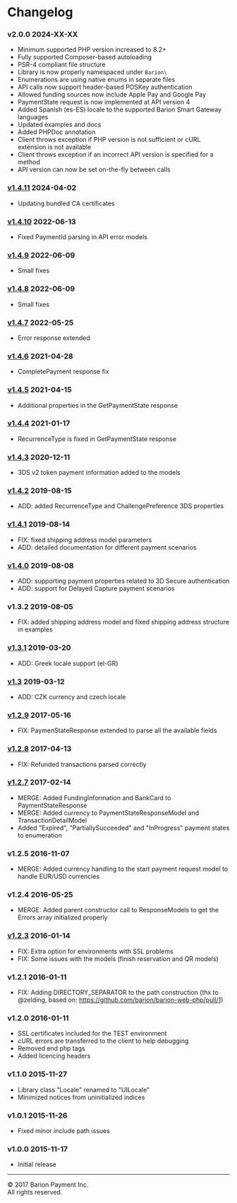 # Changelog

### v2.0.0 2024-XX-XX

- Minimum supported PHP version increased to 8.2+
- Fully supported Composer-based autoloading
- PSR-4 compliant file structure
- Library is now properly namespaced under `Barion\`
- Enumerations are using native enums in separate files
- API calls now support header-based POSKey authentication
- Allowed funding sources now include Apple Pay and Google Pay
- PaymentState request is now implemented at API version 4
- Added Spanish (es-ES) locale to the supported Barion Smart Gateway languages
- Updated examples and docs
- Added PHPDoc annotation
- Client throws exception if PHP version is not sufficient or cURL extension is not available
- Client throws exception if an incorrect API version is specified for a method
- API version can now be set on-the-fly between calls

### [v1.4.11](https://github.com/barion/barion-web-php/releases/tag/v1.4.11) 2024-04-02

- Updating bundled CA certificates

### [v1.4.10](https://github.com/barion/barion-web-php/releases/tag/v1.4.10) 2022-06-13

- Fixed PaymentId parsing in API error models

### [v1.4.9](https://github.com/barion/barion-web-php/releases/tag/v1.4.9) 2022-06-09

- Small fixes

### [v1.4.8](https://github.com/barion/barion-web-php/releases/tag/v1.4.8) 2022-06-09

- Small fixes

### [v1.4.7](https://github.com/barion/barion-web-php/releases/tag/v1.4.7) 2022-05-25

- Error response extended

### [v1.4.6](https://github.com/barion/barion-web-php/releases/tag/v1.4.6) 2021-04-28

- CompletePayment response fix

### [v1.4.5](https://github.com/barion/barion-web-php/releases/tag/v1.4.5) 2021-04-15

- Additional properties in the GetPaymentState response

### [v1.4.4](https://github.com/barion/barion-web-php/releases/tag/v1.4.4) 2021-01-17

- RecurrenceType is fixed in GetPaymentState response

### [v1.4.3](https://github.com/barion/barion-web-php/releases/tag/v1.4.3) 2020-12-11

- 3DS v2 token payment information added to the models

### [v1.4.2](https://github.com/barion/barion-web-php/releases/tag/v1.4.2) 2019-08-15

- ADD: added RecurrenceType and ChallengePreference 3DS properties

### [v1.4.1](https://github.com/barion/barion-web-php/releases/tag/v1.4.1) 2019-08-14

- FIX: fixed shipping address model parameters
- ADD: detailed documentation for different payment scenarios

### [v1.4.0](https://github.com/barion/barion-web-php/releases/tag/v1.4.0) 2019-08-08

- ADD: supporting payment properties related to 3D Secure authentication
- ADD: support for Delayed Capture payment scenarios

### v1.3.2 2019-08-05

- FIX: added shipping address model and fixed shipping address structure in examples

### [v1.3.1](https://github.com/barion/barion-web-php/releases/tag/v1.3.1) 2019-03-20

- ADD: Greek locale support (el-GR)

### [v1.3](https://github.com/barion/barion-web-php/releases/tag/v1.3) 2019-03-12

- ADD: CZK currency and czech locale

### [v1.2.9](https://github.com/barion/barion-web-php/releases/tag/v1.2.9) 2017-05-16

- FIX: PaymenStateResponse extended to parse all the available fields

### [v1.2.8](https://github.com/barion/barion-web-php/releases/tag/v1.2.8) 2017-04-13

- FIX: Refunded transactions parsed correctly

### [v1.2.7](https://github.com/barion/barion-web-php/releases/tag/v1.2.7) 2017-02-14

- MERGE: Added FundingInformation and BankCard to PaymentStateResponse
- MERGE: Added currency to PaymentStateResponseModel and TransactionDetailModel
- Added "Expired", "PartiallySucceeded" and "InProgress" payment states to enumeration

### v1.2.5 2016-11-07

- MERGE: Added currency handling to the start payment request model to handle EUR/USD currencies

### v1.2.4 2016-05-25

- MERGE: Added parent constructor call to ResponseModels to get the Errors array initialized properly

### [v1.2.3](https://github.com/barion/barion-web-php/releases/tag/v1.2.3) 2016-01-14

- FIX: Extra option for environments with SSL problems
- FIX: Some issues with the models (finish reservation and QR models)

### v1.2.1 2016-01-11

- FIX: Adding DIRECTORY_SEPARATOR to the path construction (thx to @zelding, based on: https://github.com/barion/barion-web-php/pull/1)

### v1.2.0 2016-01-11

- SSL certificates included for the TEST environment
- cURL errors are transferred to the client to help debugging
- Removed end php tags
- Added licencing headers

### v1.1.0 2015-11-27

- Library class "Locale" renamed to "UILocale"
- Minimized notices from uninitialized indices

### v1.0.1 2015-11-26

- Fixed minor include path issues

### v1.0.0 2015-11-17

- Initial release

---

© 2017 Barion Payment Inc.  
All rights reserved.
